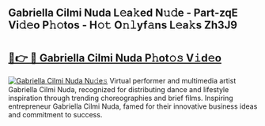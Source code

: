 ## Gabriella Cilmi Nuda L𝚎a𝚔ed N𝚞𝚍e - Part-zqE Vi𝚍𝚎o P𝚑𝚘tos - H𝚘𝚝 O𝚗𝚕yf𝚊ns L𝚎a𝚔s Zh3J9

# <h2><a href="http://kfdbv61.oniu.top/?m=Gabriella+Cilmi+Nuda">🔗👉 🔴 Gabriella Cilmi Nuda P𝚑ot𝚘𝚜 V𝚒d𝚎o</a></h2>

[![Gabriella Cilmi Nuda Nu𝚍e𝚜](https://i.imgur.com/0qMVB7G.gif)](http://kfdbv61.oniu.top/?m=Gabriella+Cilmi+Nuda)
Virtual performer and multimedia artist Gabriella Cilmi Nuda, recognized for distributing dance and lifestyle inspiration through trending choreographies and brief films. Inspiring entrepreneur Gabriella Cilmi Nuda, famed for their innovative business ideas and commitment to success.  

